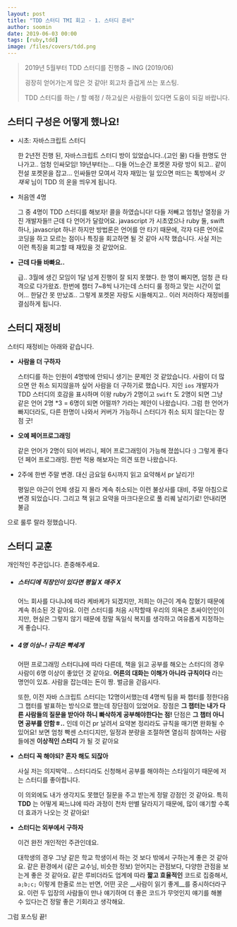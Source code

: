 ```yaml
---
layout: post
title: "TDD 스터디 TMI 회고 - 1. 스터디 준비"
author: soomin
date: 2019-06-03 00:00
tags: [ruby,tdd]
image: /files/covers/tdd.png
---
```


> 2019년 5월부터 TDD 스터디를 진행중 ~ ING (2019/06)
>
> 굉장히 얻어가는게 많은 것 같아! 회고차 즐겁게 쓰는 포스팅.
>
> TDD 스터디를 하는 / 할 예정 / 하고싶은 사람들이 있다면 도움이 되길 바랍니다.



## 스터디 구성은 어떻게 했나요!

- 시초: 자바스크립트 스터디

  한 2년전 진행 된, 자바스크립트 스터디 방이 있었습니다..(고인 물) 다들 한명도 안나가고.. 엄청 인싸모임! 19년부터는... 다들 어느순간 포켓몬 자랑 방이 되고.. 같이 전설 포켓몬을 잡고... 인싸들만 모여서 각자 재밌는 일 있으면 떠드는 톡방에서 _갓 재욱_ 님이 TDD 의 운을 띄우게 됩니다.

- 처음엔 4명

  그 중 4명이 TDD 스터디를 해보자! 콜을 하였습니다! 다들 저빼고 엄청난 열정을 가진 개발자들!! 근데 다 언어가 달랐어요. javascript 가 시초였으나 ruby  둘, swift 하나, javascript 하나! 하지만 방법론은 언어를 안 타기 때문에, 각자 다른 언어로 코딩을 하고 모르는 점이나 특징을 회고하면 될 것 같아 시작 했습니다. 사실 저는 이런 특징을 회고할 때 재밌을 것 같았어요.  

- __근데 다들 바빠요..__

  급.. 3월에 생긴 모임이 1달 넘게 진행이 잘 되지 못했다. 한 명이 빠지면, 엄청 큰 타격으로 다가왔죠. 한번에 챕터 7~8씩 나가는데 스터디 룰 정하고 맞는 시간이 없어... 한달간 못 만났죠.. 그렇게 포켓몬 자랑도 시들해지고.. 이러 저러하다 재정비를 결심하게 됩니다. 



## 스터디 재정비 

스터디 재정비는 아래와 같습니다.

- __사람을 더 구하자__

  스터디를 하는 인원이 4명밖에 안되니 생기는 문제인 것 같았습니다. 사람이 더 많으면 안 취소 되지않을까 싶어 사람을 더 구하기로 했습니다. 지인 `ios` 개발자가 TDD 스터디의 호감을 표시하며 이왕 ruby가 2명이고 `swift` 도 2명이 되면 그냥 같은 언어 2명 *3 = 6명이 되면 어떨까? 가라는 제안이 나왔습니다. 그럼 한 언어가 빠지더라도, 다른 한명이 나와서 커버가 가능하니 스터디가 취소 되지 않는다는 장점 굿! 

- __오예 페어프로그래밍__ 

  같은 언어가 2명이 되어 버리니, 페어 프로그래밍이 가능해 졌씁니다 :) 그렇게 좋다던 페어 프로그래밍. 한번 적용 해보자는 의견 또한 나왔습니다.

- 2주에 한번 주말 변경. 대신 금요일 6시까지 읽고 요약해서 pr 날리기!

  평일은 야근이 언제 생길 지 몰라 계속 취소되는 이런 불상사를 대비, 주말 아침으로 변경 되었습니다. 그리고 책 읽고 요약을 마크다운으로 풀 리퀘 날리기로! 안내리면 불금 

으로 룰루 랄라 정했습니다. 



## 스터디 교훈

개인적인 주관입니다. 존중해주세요.

- ##### 스터디에 직장인이 있다면 평일 X 매주 X 

  어느 회사를 다니냐에 따라 케바케가 되겠지만, 저희는 야근이 계속 잡혔기 때문에 계속 취소된 것 같아요. 이런 스터디를 처음 시작할때 우리의 의욕은 초싸이언인이지만, 현실은 그렇지 않기 때문에 정말 독일식 복지를 생각하고 여유롭게 지정하는게 좋습니다.

- ##### 4명 이상~! 규칙은 빡세게

  어떤 프로그래밍 스터디냐에 따라 다른데, 책을 읽고 공부를 해오는 스터디의 경우 사람이 6명 이상이 좋았던 것 같아요. __어른의 대화는 이해가 아니라 규칙이다__ 라는 명언이 있죠. 사람을 잡는데는 돈이 짱. 벌금을 걷읍시다.

  또한, 이전 자바 스크립트 스터디는 12명이서했는데 4명씩 팀을 짜 챕터를 정한다음 그 챕터를 발표하는 방식으로 했는데 장단점이 있었어요. 장점은 __그 챕터는 내가 다른 사람들의 질문을 받아야 하니 빠삭하게 공부해야한다는 점!__ 단점은 __그 챕터 아니면 공부를 안함ㅎ..__  인데 이건 pr 날려서 요약본 정리라도 규칙을 매기면 완화될 수 있어요! 보면 엄청 빡센 스터디지만, 일정과 분량을 조절하면 열심히 참여하는 사람들에겐 __이상적인 스터디__ 가 될 것 같아요

- __스터디 꼭 해야되? 혼자 해도 되잖아__

  사실 저는 의지박약... 스터디라도 신청해서 공부를 해야하는 스타일이기 때문에 저는 스터디를 좋아합니다.

  이 의외에도 내가 생각지도 못했던 질문을 주고 받는게 정말 강점인 것 같아요. 특히 __TDD__ 는 어떻게 짜느냐에 따라 과정이 천차 만별 달라지기 때문에, 많이 얘기할 수록 더 효과가 나오는 것 같아요! 

- __스터디는 외부에서 구하자__

  이건 완전 개인적인 주관인데요. 

  대학생의 경우 그냥 같은 학교 학생이서 하는 것 보다 밖에서 구하는게 좋은 것 같아요. 같은 환경에서 (같은 교수님, 비슷한 정보) 얻어지는 관점보다, 다양한 관점을 보는게 좋은 것 같아요. 같은 루비더라도 업계에 따라  __짧고 효율적인__ 코드로 집중해서, `a;b;c;` 이렇게 한줄로 쓰는 반면, 어떤 곳은 __사람이 읽기 좋게__를 중시하더라구요. 이런 두 입장의 사람들이 만나 얘기하며 더 좋은 코드가 무엇인지 얘기를 해볼 수 있다는건 정말 좋은 기회라고 생각해요. 



그럼 포스팅 끝! 